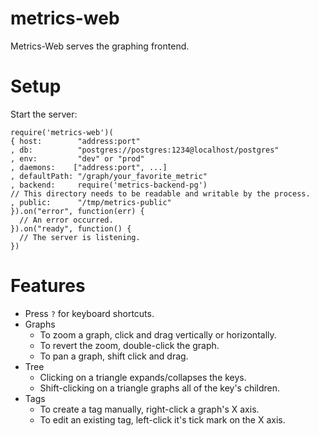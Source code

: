 # metrics-web

Metrics-Web serves the graphing frontend.

# Setup

Start the server:

    require('metrics-web')(
    { host:        "address:port"
    , db:          "postgres://postgres:1234@localhost/postgres"
    , env:         "dev" or "prod"
    , daemons:    ["address:port", ...]
    , defaultPath: "/graph/your_favorite_metric"
    , backend:     require('metrics-backend-pg')
    // This directory needs to be readable and writable by the process.
    , public:      "/tmp/metrics-public"
    }).on("error", function(err) {
      // An error occurred.
    }).on("ready", function() {
      // The server is listening.
    })

# Features

  * Press `?` for keyboard shortcuts.
  * Graphs
    * To zoom a graph, click and drag vertically or horizontally.
    * To revert the zoom, double-click the graph.
    * To pan a graph, shift click and drag.
  * Tree
    * Clicking on a triangle expands/collapses the keys.
    * Shift-clicking on a triangle graphs all of the key's children.
  * Tags
    * To create a tag manually, right-click a graph's X axis.
    * To edit an existing tag, left-click it's tick mark on the X axis.

